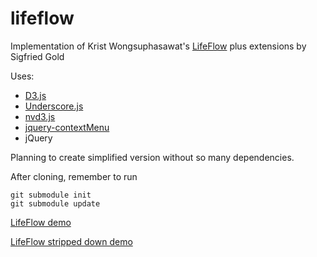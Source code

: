 lifeflow
========

Implementation of Krist Wongsuphasawat's [LifeFlow](http://www.cs.umd.edu/hcil/lifeflow/) 
plus extensions by Sigfried Gold


Uses:
  - [D3.js](http://d3js.org)
  - [Underscore.js](http://underscorejs.org/)
  - [nvd3.js](https://github.com/novus/nvd3.git)
  - [jquery-contextMenu](https://github.com/arnklint/jquery-contextMenu.git)
  - jQuery

Planning to create simplified version without so many dependencies.

After cloning, remember to run

    git submodule init
    git submodule update

[LifeFlow demo](http://sigfried.org/lifeflow/lifeflowWithStuff.html)

[LifeFlow stripped down demo](http://sigfried.org/lifeflow/hurricaneLifeflowUnadorned.html)

